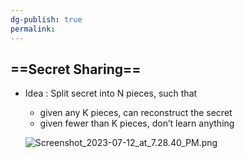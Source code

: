 ```yaml
---
dg-publish: true
permalink:
---
```







## ==Secret Sharing==

- Idea : Split secret into N pieces, such that
    
    - given any K pieces, can reconstruct the secret
    - given fewer than K pieces, don’t learn anything
    
    ![Screenshot_2023-07-12_at_7.28.40_PM.png](/img/user/img/Screenshot_2023-07-12_at_7.28.40_PM.png)
